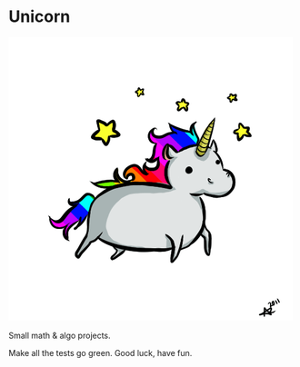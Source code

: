 # Unicorn

![Unicorn](giphy.gif)

Small math & algo projects.

Make all the tests go green. Good luck, have fun.
